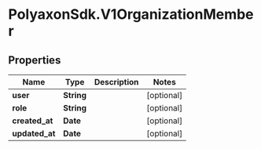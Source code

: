 # PolyaxonSdk.V1OrganizationMember

## Properties
Name | Type | Description | Notes
------------ | ------------- | ------------- | -------------
**user** | **String** |  | [optional] 
**role** | **String** |  | [optional] 
**created_at** | **Date** |  | [optional] 
**updated_at** | **Date** |  | [optional] 


